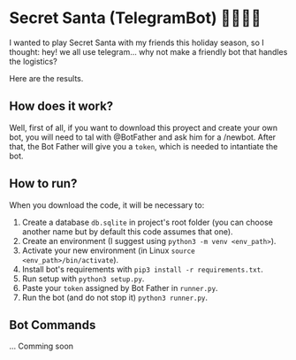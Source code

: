 # Secret Santa (TelegramBot) 🧑🏻‍🎄🎄

I wanted to play Secret Santa with my friends this holiday season, so I thought: hey! we all use telegram... why not make a friendly bot that handles the logistics?

Here are the results.

## How does it work?
Well, first of all, if you want to download this proyect and create your own bot, you will need to tal with @BotFather and ask him for a /newbot. After that, the Bot Father will give you a `token`, which is needed to intantiate the bot.

## How to run?
When you download the code, it will be necessary to:
1. Create a database `db.sqlite` in project's root folder (you can choose another name but by default this code assumes that one).
2. Create an environment (I suggest using `python3 -m venv <env_path>`).
3. Activate your new environment (in Linux  `source <env_path>/bin/activate`).
4. Install bot's requirements with `pip3 install -r requirements.txt`.
5. Run setup with `python3 setup.py`.
6. Paste your `token` assigned by Bot Father in `runner.py`.
7. Run the bot (and do not stop it) `python3 runner.py`.

## Bot Commands
... Comming soon
